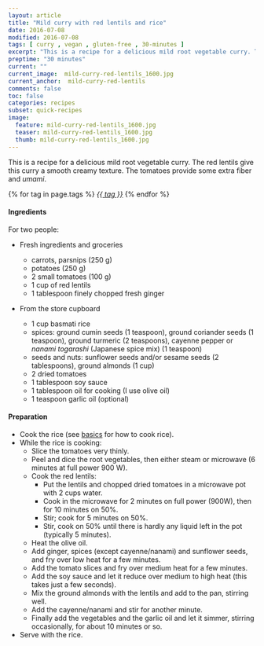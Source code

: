 ```yaml
---
layout: article
title: "Mild curry with red lentils and rice"
date: 2016-07-08
modified: 2016-07-08
tags: [ curry , vegan , gluten-free , 30-minutes ]
excerpt: "This is a recipe for a delicious mild root vegetable curry. The red lentils ..."
preptime: "30 minutes"
current: ""
current_image:  mild-curry-red-lentils_1600.jpg
current_anchor:  mild-curry-red-lentils
comments: false
toc: false
categories: recipes
subset: quick-recipes
image:
  feature: mild-curry-red-lentils_1600.jpg
  teaser: mild-curry-red-lentils_1600.jpg
  thumb: mild-curry-red-lentils_1600.jpg
---
```




This is a recipe for a delicious mild root vegetable curry. The red lentils give this curry a smooth creamy texture. The tomatoes provide some extra fiber and _umami_.


{% for tag in page.tags %}&nbsp;<a class="post-tag" href="{{ site.url}}/tags/#{{ tag }}">_{{ tag }}_</a>&nbsp;{% endfor %}

#### Ingredients

For two people:

- Fresh ingredients and groceries
  - carrots, parsnips (250 g)
  - potatoes (250 g)
  - 2 small tomatoes (100 g)
  - 1 cup of red lentils
  - 1 tablespoon finely chopped fresh ginger

- From the store cupboard
  - 1 cup basmati rice
  - spices: ground cumin seeds (1 teaspoon), ground coriander seeds (1 teaspoon), ground turmeric (2 teaspoons), cayenne pepper or _nanami togarashi_ (Japanese spice mix) (1 teaspoon)
  - seeds and nuts: sunflower seeds and/or sesame seeds (2 tablespoons), ground almonds (1 cup)
  - 2 dried tomatoes
  - 1 tablespoon soy sauce
  - 1 tablespoon oil for cooking (I use olive oil)
  - 1 teaspoon garlic oil (optional)

#### Preparation

* Cook the rice (see <a href="{{ site.url }}/basics">basics</a> for how to cook rice).
* While the rice is cooking:
  * Slice the tomatoes very thinly.
  * Peel and dice the root vegetables, then either steam or microwave (6 minutes at full power 900 W).
  * Cook the red lentils:
    - Put the lentils and chopped dried tomatoes in a microwave pot with 2 cups water.
    - Cook in the microwave for 2 minutes on full power (900W), then for 10 minutes on 50%.
    - Stir; cook for 5 minutes on 50%.
    - Stir, cook on 50% until there is hardly any liquid left in the pot (typically 5 minutes).  
  * Heat the olive oil.
  * Add ginger, spices (except cayenne/nanami) and sunflower seeds, and fry over low heat for a few minutes.
  * Add the tomato slices and fry over medium heat for a few minutes.
  * Add the soy sauce and let it reduce over medium to high heat (this takes just a few seconds).
  * Mix the ground almonds with the lentils and add to the pan, stirring well.
  * Add the cayenne/nanami and stir for another minute.
  * Finally add the vegetables and the garlic oil and let it simmer, stirring occasionally, for about 10 minutes or so.  
* Serve with the rice.
